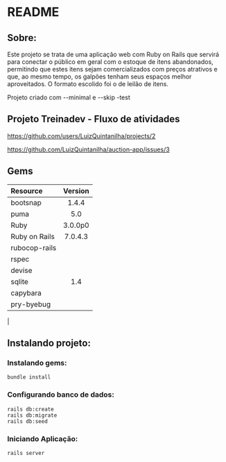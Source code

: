 # README
## Sobre:
Este projeto se trata de uma aplicação  web com Ruby on Rails que servirá para conectar o público em geral com o estoque de itens abandonados, permitindo que estes itens sejam comercializados com preços atrativos e que, ao mesmo tempo, os galpões tenham seus espaços melhor aproveitados. O formato escolido foi o de leilão de itens.

Projeto criado com --minimal e --skip -test

## Projeto Treinadev - Fluxo de atividades
https://github.com/users/LuizQuintanilha/projects/2

https://github.com/LuizQuintanilha/auction-app/issues/3

## Gems

| Resource | Version|
|:---|:---:|
| bootsnap | 1.4.4 |
| puma | 5.0 |
| Ruby | 3.0.0p0 |
| Ruby on Rails | 7.0.4.3 |
| rubocop-rails ||
| rspec ||
| devise ||
| sqlite | 1.4 |
| capybara ||
| pry-byebug ||
| 

## Instalando projeto: 
### Instalando gems:

```
bundle install
```
### Configurando banco de dados:
```
rails db:create
rails db:migrate
rails db:seed
```

### Iniciando  Aplicação:
```
rails server
```